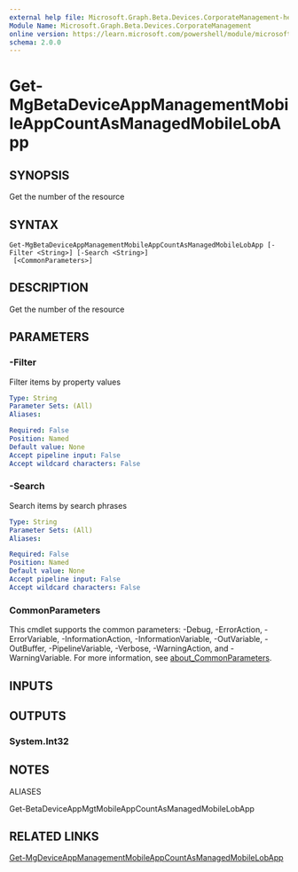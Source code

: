 ```yaml
---
external help file: Microsoft.Graph.Beta.Devices.CorporateManagement-help.xml
Module Name: Microsoft.Graph.Beta.Devices.CorporateManagement
online version: https://learn.microsoft.com/powershell/module/microsoft.graph.beta.devices.corporatemanagement/get-mgbetadeviceappmanagementmobileappcountasmanagedmobilelobapp
schema: 2.0.0
---
```


# Get-MgBetaDeviceAppManagementMobileAppCountAsManagedMobileLobApp

## SYNOPSIS
Get the number of the resource

## SYNTAX

```
Get-MgBetaDeviceAppManagementMobileAppCountAsManagedMobileLobApp [-Filter <String>] [-Search <String>]
 [<CommonParameters>]
```

## DESCRIPTION
Get the number of the resource

## PARAMETERS

### -Filter
Filter items by property values

```yaml
Type: String
Parameter Sets: (All)
Aliases:

Required: False
Position: Named
Default value: None
Accept pipeline input: False
Accept wildcard characters: False
```

### -Search
Search items by search phrases

```yaml
Type: String
Parameter Sets: (All)
Aliases:

Required: False
Position: Named
Default value: None
Accept pipeline input: False
Accept wildcard characters: False
```

### CommonParameters
This cmdlet supports the common parameters: -Debug, -ErrorAction, -ErrorVariable, -InformationAction, -InformationVariable, -OutVariable, -OutBuffer, -PipelineVariable, -Verbose, -WarningAction, and -WarningVariable. For more information, see [about_CommonParameters](http://go.microsoft.com/fwlink/?LinkID=113216).

## INPUTS

## OUTPUTS

### System.Int32
## NOTES

ALIASES

Get-BetaDeviceAppMgtMobileAppCountAsManagedMobileLobApp

## RELATED LINKS
[Get-MgDeviceAppManagementMobileAppCountAsManagedMobileLobApp](/powershell/module/Microsoft.Graph.Devices.CorporateManagement/Get-MgDeviceAppManagementMobileAppCountAsManagedMobileLobApp?view=graph-powershell-v1.0)

